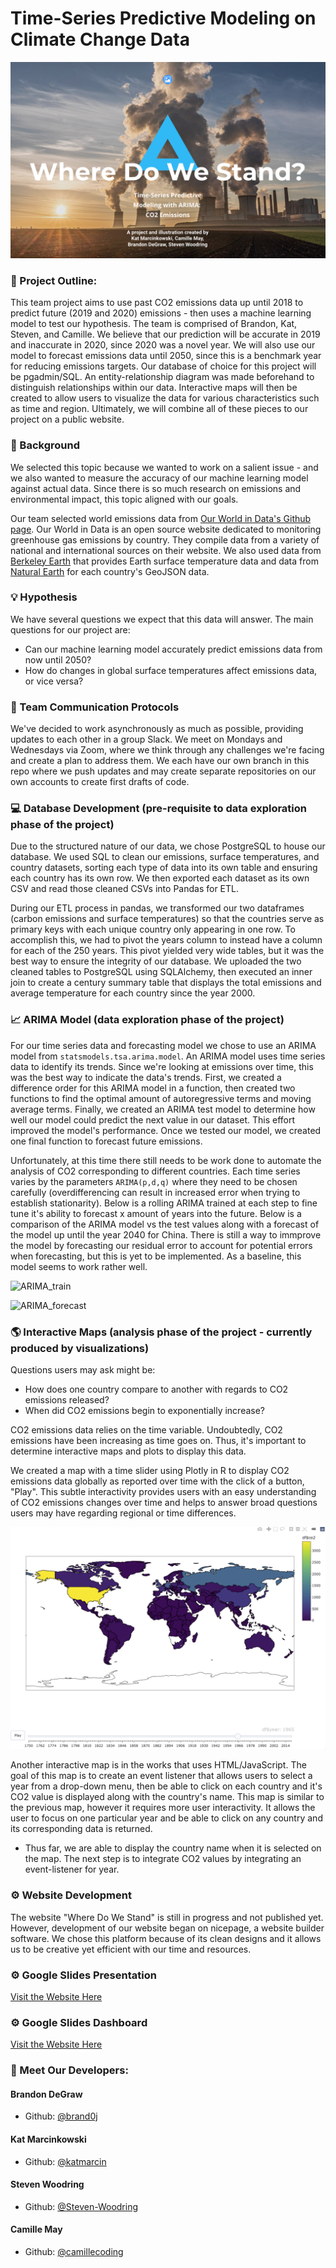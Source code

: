 # Time-Series Predictive Modeling on Climate Change Data

![](Mapping_World/static/images/Website-Screenshot.png)

### :triangular_ruler: Project Outline: 

This team project aims to use past CO2 emissions data up until 2018 to predict future (2019 and 2020) emissions - then uses a machine learning model to test our hypothesis. The team is comprised of Brandon, Kat, Steven, and Camille. We believe that our prediction will be accurate in 2019 and inaccurate in 2020, since 2020 was a novel year. We will also use our model to forecast emissions data until 2050, since this is a benchmark year for reducing emissions targets. Our database of choice for this project will be pgadmin/SQL. An entity-relationship diagram was made beforehand to distinguish relationships within our data. Interactive maps will then be created to allow users to visualize the data for various characteristics such as time and region. Ultimately, we will combine all of these pieces to our project on a public website. 

### :mag_right: Background

We selected this topic because we wanted to work on a salient issue - and we also wanted to measure the accuracy of our machine learning model against actual data. Since there is so much research on emissions and environmental impact, this topic aligned with our goals. 

Our team selected world emissions data from [Our World in Data's Github page](https://github.com/owid/co2-data). Our World in Data is an open source website dedicated to monitoring greenhouse gas emissions by country. They compile data from a variety of national and international sources on their website. We also used data from [Berkeley Earth](https://www.kaggle.com/datasets/berkeleyearth/climate-change-earth-surface-temperature-data?select=GlobalLandTemperaturesByState.csv) that provides Earth surface temperature data and data from [Natural Earth](https://github.com/datasets/geo-countries/blob/master/data/countries.geojson) for each country's GeoJSON data.

### :bulb: Hypothesis 

We have several questions we expect that this data will answer. The main questions for our project are:
* Can our machine learning model accurately predict emissions data from now until 2050?
* How do changes in global surface temperatures affect emissions data, or vice versa?

### :memo: Team Communication Protocols 

We've decided to work asynchronously as much as possible, providing updates to each other in a group Slack. We meet on Mondays and Wednesdays via Zoom, where we think through any challenges we're facing and create a plan to address them. We each have our own branch in this repo where we push updates and may create separate repositories on our own accounts to create first drafts of code.

### :computer: Database Development (pre-requisite to data exploration phase of the project)

Due to the structured nature of our data, we chose PostgreSQL to house our database. We used SQL to clean our emissions, surface temperatures, and country datasets, sorting each type of data into its own table and ensuring each country has its own row. We then exported each dataset as its own CSV and read those cleaned CSVs into Pandas for ETL. 

During our ETL process in pandas, we transformed our two dataframes (carbon emissions and surface temperatures) so that the countries serve as primary keys with each unique country only appearing in one row. To accomplish this, we had to pivot the years column to instead have a column for each of the 250 years. This pivot yielded very wide tables, but it was the best way to ensure the integrity of our database. We uploaded the two cleaned tables to PostgreSQL using SQLAlchemy, then executed an inner join to create a century summary table that displays the total emissions and average temperature for each country since the year 2000.

### :chart_with_upwards_trend: ARIMA Model (data exploration phase of the project)

For our time series data and forecasting model we chose to use an ARIMA model from ```statsmodels.tsa.arima.model```. An ARIMA model uses time series data to identify its trends. Since we're looking at emissions over time, this was the best way to indicate the data's trends. First, we created a difference order for this ARIMA model in a function, then created two functions to find the optimal amount of autoregressive terms and moving average terms. Finally, we created an ARIMA test model to determine how well our model could predict the next value in our dataset. This effort improved the model's performance. Once we tested our model, we created one final function to forecast future emissions. 

Unfortunately, at this time there still needs to be work done to automate the analysis of CO2 corresponding to different countries. Each time series varies by the parameters ```ARIMA(p,d,q)``` where they need to be chosen carefully (overdifferencing can result in increased error when trying to establish stationarity). Below is a rolling ARIMA trained at each step to fine tune it's ability to forecast x amount of years into the future. Below is a comparison of the ARIMA model vs the test values along with a forecast of the model up until the year 2040 for China. There is still a way to immprove the model by forecasting our residual error to account for potential errors when forecasting, but this is yet to be implemented. As a baseline, this model seems to work rather well. 

![ARIMA_train](https://github.com/camillecoding/project/blob/main/Resources/ARIMA_train.PNG)

![ARIMA_forecast](https://github.com/camillecoding/project/blob/main/Resources/ARIMA_forecast.PNG)


### :earth_americas: Interactive Maps (analysis phase of the project - currently produced by visualizations)

Questions users may ask might be:

* How does one country compare to another with regards to CO2 emissions released?
* When did CO2 emissions begin to exponentially increase?

CO2 emissions data relies on the time variable. Undoubtedly, CO2 emissions have been increasing as time goes on. Thus, it's important to determine interactive maps and plots to display this data.

We created a map with a time slider using Plotly in R to display CO2 emissions data globally as reported over time with the click of a button, "Play". This subtle interactivity provides users with an easy understanding of CO2 emissions changes over time and helps to answer broad questions users may have regarding regional or time differences.

![](Mapping_World/static/images/R-Map-Screenshot.png)

Another interactive map is in the works that uses HTML/JavaScript. The goal of this map is to create an event listener that allows users to select a year from a drop-down menu, then be able to click on each country and it's CO2 value is displayed along with the country's name. This map is similar to the previous map, however it requires more user interactivity. It allows the user to focus on one particular year and be able to click on any country and its corresponding data is returned. 

- Thus far, we are able to display the country name when it is selected on the map. The next step is to integrate CO2 values by integrating an event-listener for year.

### :gear: Website Development

The website "Where Do We Stand" is still in progress and not published yet. However, development of our website began on nicepage, a website builder software. We chose this platform because of its clean designs and it allows us to be creative yet efficient with our time and resources.

### :gear: Google Slides Presentation

[Visit the Website Here](https://docs.google.com/presentation/d/1SZ6sEi_g2hc6ig5XFP1Tz_J80sFcxkxLEiBYQe4vods/edit?usp=sharing)

### :gear: Google Slides Dashboard

[Visit the Website Here](https://docs.google.com/presentation/d/1aYsOOY9v--lcTgFCp-6uXjAY5jcdNZep7P2AtG0mdTs/edit?usp=sharing)

### :link: Meet Our Developers:

#### Brandon DeGraw

* Github: [@brand0j](https://github.com/brand0j)

#### Kat Marcinkowski

* Github: [@katmarcin](https://github.com/katmarcin)

#### Steven Woodring

* Github: [@Steven-Woodring](https://github.com/Steven-Woodring)

#### Camille May

* Github: [@camillecoding](https://github.com/camillecoding)



